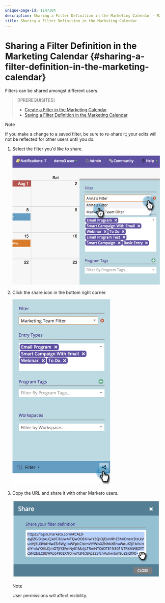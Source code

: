```yaml
---
unique-page-id: 1147304
description: Sharing a Filter Definition in the Marketing Calendar - Marketo Docs - Product Documentation
title: Sharing a Filter Definition in the Marketing Calendar
---
```


# Sharing a Filter Definition in the Marketing Calendar {#sharing-a-filter-definition-in-the-marketing-calendar}

Filters can be shared amongst different users.

>[!PREREQUISITES]
>
>* [Create a Filter in the Marketing Calendar](filtering-the-marketing-calendar.md)
>* [Saving a Filter Definition in the Marketing Calendar](saving-a-filter-definition-in-the-marketing-calendar.md)
>

>[!NOTE]
>
> If you make a change to a saved filter, be sure to re-share it; your edits will not be reflected for other users until you do.

1. Select the filter you'd like to share. 

   ![](assets/image2014-9-24-11-3a31-3a19.png)

1. Click the share icon in the bottom right corner. 

   ![](assets/image2014-9-24-11-3a31-3a24.png)

1. Copy the URL and share it with other Marketo users. 

   ![](assets/image2014-9-24-11-3a31-3a29.png)

   >[!NOTE]
   >
   >User permissions will affect visibility. 

